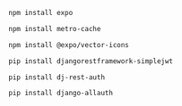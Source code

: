 ```markdown
npm install expo
```
```bash
npm install metro-cache
```
```bash
npm install @expo/vector-icons
```
<!-- backend 폴더에 들어가서 실행 -->
```bash
pip install djangorestframework-simplejwt

pip install dj-rest-auth

pip install django-allauth
```